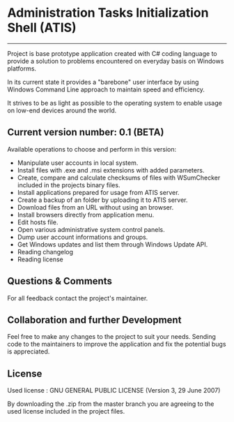 # Administration Tasks Initialization Shell (ATIS)
-----------------------------------------------------------------------
Project is base prototype application created with C# coding language to provide a solution to problems encountered on everyday basis on Windows platforms.

In its current state it provides a "barebone" user interface by using Windows Command Line approach to maintain speed and efficiency.

It strives to be as light as possible to the operating system to enable usage on low-end devices around the world.

Current version number: 0.1 (BETA)
-----------------------------------------------------------------------
Available operations to choose and perform in this version:
* Manipulate user accounts in local system.
* Install files with .exe and .msi extensions with added parameters.
* Create, compare and calculate checksums of files with WSumChecker included in the projects binary files.
* Install applications prepared for usage from ATIS server.
* Create a backup of an folder by uploading it to ATIS server.
* Download files from an URL without using an browser.
* Install browsers directly from application menu.
* Edit hosts file.
* Open various administrative system control panels.
* Dump user account informations and groups.
* Get Windows updates and list them through Windows Update API.
* Reading changelog
* Reading license

Questions & Comments
-----------------------------------------------------------------------
For all feedback contact the project's maintainer.

Collaboration and further Development
-----------------------------------------------------------------------
Feel free to make any changes to the project to suit your needs. Sending code to the maintainers to improve the application and fix the potential bugs is appreciated.

License
-----------------------------------------------------------------------
Used license : GNU GENERAL PUBLIC LICENSE (Version 3, 29 June 2007)

By downloading the .zip from the master branch you are agreeing to the used license included in the project files.

